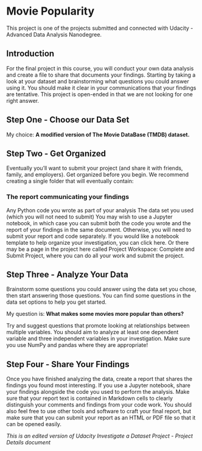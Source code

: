 ﻿# Movie Popularity

This project is one of the projects submitted and connected with Udacity - Advanced Data Analysis Nanodegree.

## Introduction
For the final project in this course, you will conduct your own data analysis and create a file to share that documents your findings. Starting by taking a look at your dataset and brainstorming what questions you could answer using it. You should make it clear in your communications that your findings are tentative. This project is open-ended in that we are not looking for one right answer.

## Step One - Choose our Data Set
My choice: **A modified version of The Movie DataBase (TMDB) dataset.**

## Step Two - Get Organized
Eventually you’ll want to submit your project (and share it with friends, family, and employers). Get organized before you begin. We recommend creating a single folder that will eventually contain:

### The report communicating your findings
Any Python code you wrote as part of your analysis
The data set you used (which you will not need to submit)
You may wish to use a Jupyter notebook, in which case you can submit both the code you wrote and the report of your findings in the same document. Otherwise, you will need to submit your report and code separately. If you would like a notebook template to help organize your investigation, you can click here. Or there may be a page in the project here called Project Workspace: Complete and Submit Project, where you can do all your work and submit the project.

## Step Three - Analyze Your Data
Brainstorm some questions you could answer using the data set you chose, then start answering those questions. You can find some questions in the data set options to help you get started.

My question is: **What makes some movies more popular than others?**

Try and suggest questions that promote looking at relationships between multiple variables. You should aim to analyze at least one dependent variable and three independent variables in your investigation. Make sure you use NumPy and pandas where they are appropriate!

## Step Four - Share Your Findings
Once you have finished analyzing the data, create a report that shares the findings you found most interesting. If you use a Jupyter notebook, share your findings alongside the code you used to perform the analysis. Make sure that your report text is contained in Markdown cells to clearly distinguish your comments and findings from your code work. You should also feel free to use other tools and software to craft your final report, but make sure that you can submit your report as an HTML or PDF file so that it can be opened easily.

*This is an edited version of Udacity Investigate a Dataset Project - Project Details document*
